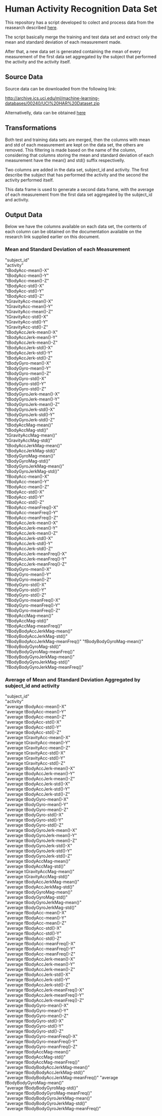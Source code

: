 Human Activity Recognition Data Set
===================================

This repository has a script developed to colect and process data from the reasearch described [here](http://archive.ics.uci.edu/ml/datasets/Human+Activity+Recognition+Using+Smartphones).

The script basically merge the training and test data set and extract only the mean and standard deviation of each measurement made.

After that, a new data set is generated containing the mean of every measurement of the first data set aggregated by the subject that performed the activity and the activity itself.

Source Data
-----------

Source data can be downloaded from the following link:

http://archive.ics.uci.edu/ml/machine-learning-databases/00240/UCI%20HAR%20Dataset.zip

Alternativelly, data can be obtained [here](https://d396qusza40orc.cloudfront.net/getdata%2Fprojectfiles%2FUCI%20HAR%20Dataset.zip)

Transformations
---------------

Both test and training data sets are merged, then the columns with mean and std of each measurement are kept on the data set, the others are removed. This filtering is made based on the name of the column, considering that columns storing the mean and standard deviation of each measurement have the mean() and std() suffix respectivelly. 

Two columns are added in the data set, subject_id and activity. The first describe the subject that has performed the activity and the second the activity performed itself. 

This data frame is used to generate a second data frame, with the average of each measurement from the first data set aggregated by the subject_id and activity.

Output Data
-----------

Below we have the columns available on each data set, the contents of each column can be obtained on the documentation available on the research link supplied earlier on this document.

### Mean and Standard Deviation of each Measurement

"subject_id"                      
"activity"                        
"tBodyAcc-mean()-X"              
"tBodyAcc-mean()-Y"               
"tBodyAcc-mean()-Z"               
"tBodyAcc-std()-X"               
"tBodyAcc-std()-Y"                
"tBodyAcc-std()-Z"                
"tGravityAcc-mean()-X"           
"tGravityAcc-mean()-Y"            
"tGravityAcc-mean()-Z"            
"tGravityAcc-std()-X"            
"tGravityAcc-std()-Y"             
"tGravityAcc-std()-Z"             
"tBodyAccJerk-mean()-X"          
"tBodyAccJerk-mean()-Y"           
"tBodyAccJerk-mean()-Z"           
"tBodyAccJerk-std()-X"           
"tBodyAccJerk-std()-Y"            
"tBodyAccJerk-std()-Z"            
"tBodyGyro-mean()-X"             
"tBodyGyro-mean()-Y"              
"tBodyGyro-mean()-Z"              
"tBodyGyro-std()-X"              
"tBodyGyro-std()-Y"               
"tBodyGyro-std()-Z"               
"tBodyGyroJerk-mean()-X"         
"tBodyGyroJerk-mean()-Y"          
"tBodyGyroJerk-mean()-Z"          
"tBodyGyroJerk-std()-X"          
"tBodyGyroJerk-std()-Y"           
"tBodyGyroJerk-std()-Z"           
"tBodyAccMag-mean()"             
"tBodyAccMag-std()"               
"tGravityAccMag-mean()"           
"tGravityAccMag-std()"           
"tBodyAccJerkMag-mean()"          
"tBodyAccJerkMag-std()"           
"tBodyGyroMag-mean()"            
"tBodyGyroMag-std()"              
"tBodyGyroJerkMag-mean()"         
"tBodyGyroJerkMag-std()"         
"fBodyAcc-mean()-X"               
"fBodyAcc-mean()-Y"               
"fBodyAcc-mean()-Z"              
"fBodyAcc-std()-X"                
"fBodyAcc-std()-Y"                
"fBodyAcc-std()-Z"               
"fBodyAcc-meanFreq()-X"           
"fBodyAcc-meanFreq()-Y"           
"fBodyAcc-meanFreq()-Z"          
"fBodyAccJerk-mean()-X"           
"fBodyAccJerk-mean()-Y"           
"fBodyAccJerk-mean()-Z"          
"fBodyAccJerk-std()-X"            
"fBodyAccJerk-std()-Y"            
"fBodyAccJerk-std()-Z"           
"fBodyAccJerk-meanFreq()-X"       
"fBodyAccJerk-meanFreq()-Y"       
"fBodyAccJerk-meanFreq()-Z"      
"fBodyGyro-mean()-X"              
"fBodyGyro-mean()-Y"              
"fBodyGyro-mean()-Z"             
"fBodyGyro-std()-X"               
"fBodyGyro-std()-Y"               
"fBodyGyro-std()-Z"              
"fBodyGyro-meanFreq()-X"          
"fBodyGyro-meanFreq()-Y"          
"fBodyGyro-meanFreq()-Z"         
"fBodyAccMag-mean()"              
"fBodyAccMag-std()"               
"fBodyAccMag-meanFreq()"         
"fBodyBodyAccJerkMag-mean()"      
"fBodyBodyAccJerkMag-std()"       
"fBodyBodyAccJerkMag-meanFreq()" 
"fBodyBodyGyroMag-mean()"         
"fBodyBodyGyroMag-std()"          
"fBodyBodyGyroMag-meanFreq()"    
"fBodyBodyGyroJerkMag-mean()"     
"fBodyBodyGyroJerkMag-std()"      
"fBodyBodyGyroJerkMag-meanFreq()"

### Average of Mean and Standard Deviation Aggregated by subject_id and activity

"subject_id"                      
"activity"                        
"average tBodyAcc-mean()-X"              
"average tBodyAcc-mean()-Y"               
"average tBodyAcc-mean()-Z"               
"average tBodyAcc-std()-X"               
"average tBodyAcc-std()-Y"                
"average tBodyAcc-std()-Z"                
"average tGravityAcc-mean()-X"           
"average tGravityAcc-mean()-Y"            
"average tGravityAcc-mean()-Z"            
"average tGravityAcc-std()-X"            
"average tGravityAcc-std()-Y"             
"average tGravityAcc-std()-Z"             
"average tBodyAccJerk-mean()-X"          
"average tBodyAccJerk-mean()-Y"           
"average tBodyAccJerk-mean()-Z"           
"average tBodyAccJerk-std()-X"           
"average tBodyAccJerk-std()-Y"            
"average tBodyAccJerk-std()-Z"            
"average tBodyGyro-mean()-X"             
"average tBodyGyro-mean()-Y"              
"average tBodyGyro-mean()-Z"              
"average tBodyGyro-std()-X"              
"average tBodyGyro-std()-Y"               
"average tBodyGyro-std()-Z"               
"average tBodyGyroJerk-mean()-X"         
"average tBodyGyroJerk-mean()-Y"          
"average tBodyGyroJerk-mean()-Z"          
"average tBodyGyroJerk-std()-X"          
"average tBodyGyroJerk-std()-Y"           
"average tBodyGyroJerk-std()-Z"           
"average tBodyAccMag-mean()"             
"average tBodyAccMag-std()"               
"average tGravityAccMag-mean()"           
"average tGravityAccMag-std()"           
"average tBodyAccJerkMag-mean()"          
"average tBodyAccJerkMag-std()"           
"average tBodyGyroMag-mean()"            
"average tBodyGyroMag-std()"              
"average tBodyGyroJerkMag-mean()"         
"average tBodyGyroJerkMag-std()"         
"average fBodyAcc-mean()-X"               
"average fBodyAcc-mean()-Y"               
"average fBodyAcc-mean()-Z"              
"average fBodyAcc-std()-X"                
"average fBodyAcc-std()-Y"                
"average fBodyAcc-std()-Z"               
"average fBodyAcc-meanFreq()-X"           
"average fBodyAcc-meanFreq()-Y"           
"average fBodyAcc-meanFreq()-Z"          
"average fBodyAccJerk-mean()-X"           
"average fBodyAccJerk-mean()-Y"           
"average fBodyAccJerk-mean()-Z"          
"average fBodyAccJerk-std()-X"            
"average fBodyAccJerk-std()-Y"            
"average fBodyAccJerk-std()-Z"           
"average fBodyAccJerk-meanFreq()-X"       
"average fBodyAccJerk-meanFreq()-Y"       
"average fBodyAccJerk-meanFreq()-Z"      
"average fBodyGyro-mean()-X"              
"average fBodyGyro-mean()-Y"              
"average fBodyGyro-mean()-Z"             
"average fBodyGyro-std()-X"               
"average fBodyGyro-std()-Y"               
"average fBodyGyro-std()-Z"              
"average fBodyGyro-meanFreq()-X"          
"average fBodyGyro-meanFreq()-Y"          
"average fBodyGyro-meanFreq()-Z"         
"average fBodyAccMag-mean()"              
"average fBodyAccMag-std()"               
"average fBodyAccMag-meanFreq()"         
"average fBodyBodyAccJerkMag-mean()"      
"average fBodyBodyAccJerkMag-std()"       
"average fBodyBodyAccJerkMag-meanFreq()" 
"average fBodyBodyGyroMag-mean()"         
"average fBodyBodyGyroMag-std()"          
"average fBodyBodyGyroMag-meanFreq()"    
"average fBodyBodyGyroJerkMag-mean()"     
"average fBodyBodyGyroJerkMag-std()"      
"average fBodyBodyGyroJerkMag-meanFreq()"